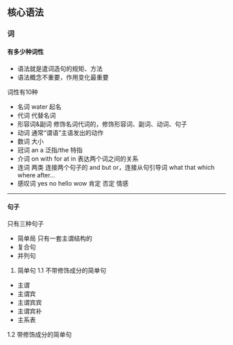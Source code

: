 ## 核心语法


###  词
#### 有多少种词性
- 语法就是遣词造句的规矩、方法
- 语法概念不重要，作用变化最重要

词性有10种
- 名词 water 起名
- 代词 代替名词
- 形容词&副词 修饰名词代词的，修饰形容词、副词、动词、句子
- 动词 通常“谓语”主语发出的动作
- 数词 大小
- 冠词 an a 泛指/the 特指
- 介词 on with for at in 表达两个词之间的关系
- 连词 两类 连接两个句子的 and but or，连接从句引导词 what that which where after...
- 感叹词 yes no hello wow 肯定 否定 情感

--------

#### 句子

只有三种句子
- 简单局 只有一套主谓结构的
- 复合句
- 并列句

1. 简单句
1.1 不带修饰成分的简单句
- 主谓
- 主谓宾
- 主谓宾宾
- 主谓宾补
- 主系表


1.2 带修饰成分的简单句



